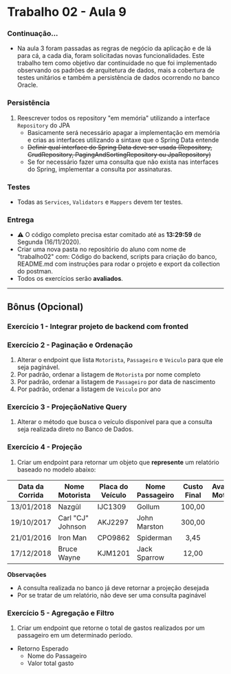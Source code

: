 # Trabalho 02 - Aula 9

### Continuação...
  - Na aula 3 foram passadas as regras de negócio da aplicação e de lá para cá, a cada dia, foram solicitadas novas funcionalidades. Este trabalho tem como objetivo dar continuidade no que foi implementado observando os padrões de arquitetura de dados, mais a cobertura de testes unitários e também a persistência de dados ocorrendo no banco Oracle.


### Persistência

1. Reescrever todos os repository "em memória" utilizando a interface `Repository` do JPA
   - Basicamente será necessário apagar a implementação em memória e crias as interfaces utilizando a sintaxe que o Spring Data entende
   - ~~Definir qual interface do Spring Data deve ser usada (Repository, CrudRepository, PagingAndSortingRepository ou JpaRepository)~~
   - Se for necessário fazer uma consulta que não exista nas interfaces do Spring, implementar a consulta por assinaturas.


### Testes
- Todas as `Services`, `Validators` e `Mappers` devem ter testes.


### Entrega
- :warning: O código completo precisa estar comitado até as **13:29:59** de Segunda (16/11/2020).
- Criar uma nova pasta no repositório do aluno com nome de "trabalho02" com:
Código do backend, scripts para criação do banco, README.md com instruções para rodar o projeto e export da collection do postman. 
- Todos os exercícios serão **avaliados**.

---

## Bônus (Opcional)

### Exercício 1 - Integrar projeto de backend com fronted

### Exercício 2 - Paginação e Ordenação

1. Alterar o endpoint que lista `Motorista`, `Passageiro` e `Veiculo` para que ele seja paginável.
1. Por padrão, ordenar a listagem de `Motorista` por nome completo
1. Por padrão, ordenar a listagem de `Passageiro` por data de nascimento
1. Por padrão, ordenar a listagem de `Veiculo` por ano

### Exercício 3 - ProjeçãoNative Query

1. Alterar o método que busca o veículo disponível para que a consulta seja realizada direto no Banco de Dados.

### Exercício 4 - Projeção

1. Criar um endpoint para retornar um objeto que **represente** um relatório baseado no modelo abaixo:

| Data da Corrida | Nome Motorista | Placa do Veículo | Nome Passageiro | Custo Final | Avaliação Motorista | Avaliação Passageiro |
| --- | --- | --- | --- | :---: | :---: | :---: |
| 13/01/2018 | Nazgûl | IJC1309 | Gollum | 100,00 | 4 | 3 |
| 19/10/2017 | Carl "CJ" Johnson | AKJ2297 | John Marston | 300,00 | 3 | 3 |
| 21/01/2016 | Iron Man | CPO9862 | Spiderman | 3,45 | 5 | 5 | 
| 17/12/2018 | Bruce Wayne | KJM1201 | Jack Sparrow | 12,00 | 1 | 3 |

**Observações**
  - A consulta realizada no banco já deve retornar a projeção desejada
  - Por se tratar de um relatório, não deve ser uma consulta paginável

### Exercício 5 - Agregação e Filtro

 1. Criar um endpoint que retorne o total de gastos realizados por um passageiro em um determinado período.
   - Retorno Esperado
      - Nome do Passageiro
      - Valor total gasto
